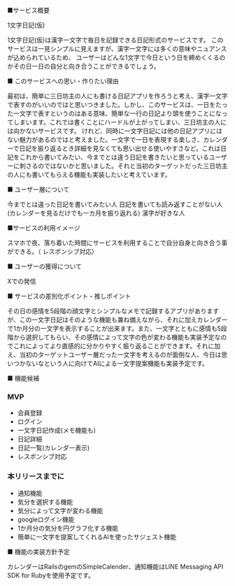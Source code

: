 ■サービス概要

1文字日記(仮)

1文字日記(仮)は漢字一文字で毎日を記録できる日記形式のサービスです。
このサービスは一見シンプルに見えますが、漢字一文字には多くの意味やニュアンスが込められているため、
ユーザーはどんな1文字で今日という日を締めくくるのかその日一日の自分と向き合うことができるでしょう。


■ このサービスへの思い・作りたい理由

最初は、簡単に三日坊主の人にも書ける日記アプリを作ろうと考え、漢字一文字で表すのがいいのではと思いつきました。しかし、このサービスは、一日をたった一文字で表すというのはある意味、簡単な一行の日記より頭を使うことになってしまいます。これでは書くことにハードルが上がってしまい、三日坊主の人には向かないサービスです。
けれど、同時に一文字日記には他の日記アプリにはない魅力があるのではと考えました。一文字で一日を表現する楽しさ、カレンダーで日記を振り返るとき詳細を見なくても思い出せる使いやすさなど。これは日記をこれから書いてみたい、今までとは違う日記を書きたいと思っているユーザーに刺さるのではないかと思いました。それと当初のターゲットだった三日坊主の人にも書いてもらえる機能も実装したいと考えています。

■ ユーザー層について

今までとは違った日記を書いてみたい人
日記を書いても読み返すことがない人(カレンダーを見るだけでも一カ月を振り返れる)
漢字が好きな人

■サービスの利用イメージ

スマホで夜、落ち着いた時間にサービスを利用することで自分自身と向き合う事ができる。（ レスポンシブ対応）

■ ユーザーの獲得について

Xでの発信

■ サービスの差別化ポイント・推しポイント

その日の感情を5段階の顔文字とシンプルなメモで記録するアプリがありますが、この一文字日記はそのような機能も兼ね備えながら、それに加えカレンダーで1か月分の一文字を表示することが出来ます。また、一文字とともに感情も5段階から選択してもらい、その感情によって文字の色が変わる機能も実装予定なのでこれによってより直感的に分かりやすく振り返ることができます。それに加え、当初のターゲットユーザー層だった一文字を考えるのが面倒な人、今日は思いつかないなという人に向けてAIによる一文字提案機能も実装予定です。

■ 機能候補

### MVP
* 会員登録
* ログイン
* 一文字日記作成(メモ機能も)
* 日記詳細
* 日記一覧(カレンダー表示)
* レスポンシブ対応

### 本リリースまでに
* 通知機能
* 気分を選択する機能
* 気分によって文字が変わる機能
* googleログイン機能
* 1か月分の気分を円グラフ化する機能
* 簡単に一文字を提案してくれるAIを使ったサジェスト機能

■ 機能の実装方針予定

カレンダーはRailsのgemのSimpleCalender、通知機能はLINE Messaging API SDK for Rubyを使用予定です。
